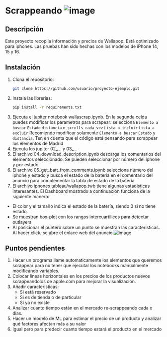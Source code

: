 # Scrappeando ![image](https://github.com/user-attachments/assets/49106eed-9358-4b55-bd46-146989f06058)

## Descripción
Este proyecto recopila información y precios de Wallapop. Está optimizado para iphones. Las pruebas han sido hechas con los modelos de iPhone 14, 15 y 16.


## Instalación

1. Clona el repositorio:
   ```bash
   git clone https://github.com/usuario/proyecto-ejemplo.git
2. Instala las librerias:
   ```bash
   pip install -r requirements.txt
3. Ejecuta el jupiter notebook wallascrap.ipynb. En la segunda celda puedes modificar los parametros para scrapear: selecciona ```Elemento a buscar``` ```Estado``` ```distancia``` ```n_scrolls_cada_vez```
 ```Lista a incluir```  ```Lista a excluir```
  Recomiendo modificar solamente ```Elemento a buscar``` ```Estado``` y ```distancia```. Ten en cuenta que el código está pensando para scrappear los elementos de Madrid
4. Ejecuta los jupiter 02_... y 03_...
5. El archivo 04_download_description.ipynb descarga los comentarios del elementos seleccionado. Se pueden seleccionar por número del iphone y por estado.
6. El archivo 05_get_batt_from_comments.ipynb selecciona número del iphone y estado y busca el estado de la bateria en el comentario del anuncio para complementar la tabla de estado de la batería
7. El archivo iphones tableau/wallapop.twb tiene algunas estadisticas interesantes. El Dashboard mostrado a continuación funciona de la siguiente manera:
- El color y el tamaño indica el estado de la batería, siendo 0 si no tiene estado.
- Se muestran box-plot con los rangos intercuartilicos para detectar outlayers
- Al posicionar el puntero sobre un punto se muestran las caracteristicas. Al hacer click, se abre el enlace web del anuncio
![image](https://github.com/user-attachments/assets/58e7e3ff-3a32-452c-bcbd-1526baf277f5)

## Puntos pendientes

1. Hacer un programa llame automaticamente los elementos que queremos scrappear para no tener que ejecutar los notebooks manualmente modificando variables.
2. Colocar lineas horizontales en los precios de los productos nuevos scrappeandolos de apple.com para mejorar la visualización.
3. Añadir caracteristicas:
   - Si está reservado
   - Si es de tienda o de particular
   - Si ya no existe
4. Analizar cuanto tiempo están en el mercado re-scrappeando cada x dias.
5. Hacer un modelo de ML para estimar el precio de un producto y analizar qué factores afectan más a su valor
6. Igual pero para predecir cuanto tiempo estará el producto en el mercado
